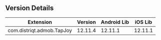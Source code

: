 ## Version Details

| Extension | Version | Android Lib | iOS Lib |
| --- | --- | --- | --- |
| com.distriqt.admob.TapJoy | 12.11.4 | 12.11.1 | 12.11.1 |
